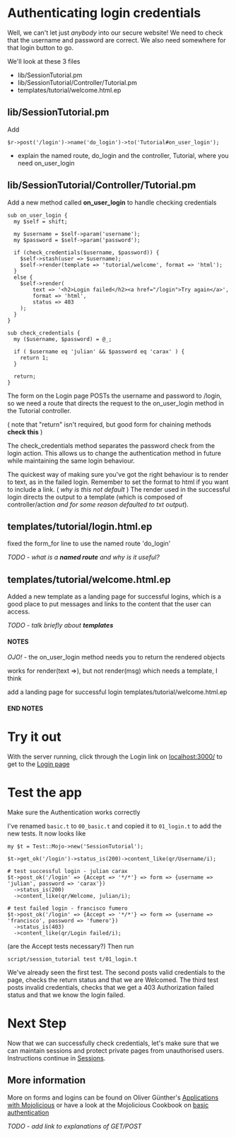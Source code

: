 # Authenticating login credentials

Well, we can't let just _anybody_ into our secure website!
We need to check that the username and password are correct.
We also need somewhere for that login button to go.

We'll look at these 3 files
* lib/SessionTutorial.pm
* lib/SessionTutorial/Controller/Tutorial.pm
* templates/tutorial/welcome.html.ep

## lib/SessionTutorial.pm
Add
```
$r->post('/login')->name('do_login')->to('Tutorial#on_user_login');
```
* explain the named route, do_login and the controller, Tutorial, where you need on_user_login

## lib/SessionTutorial/Controller/Tutorial.pm
Add a new method called **on_user_login** to handle checking credentials
```
sub on_user_login {
  my $self = shift;

  my $username = $self->param('username');
  my $password = $self->param('password');

  if (check_credentials($username, $password)) {
    $self->stash(user => $username);
    $self->render(template => 'tutorial/welcome', format => 'html');
  } 
  else {
    $self->render(
        text => '<h2>Login failed</h2><a href="/login">Try again</a>',
        format => 'html',
        status => 403
    );
  }
}

sub check_credentials {
  my ($username, $password) = @_;

  if ( $username eq 'julian' && $password eq 'carax' ) {
    return 1;
  }

  return;
}
```

The form on the Login page POSTs the username and password to /login,
so we need a route that directs the request to the on_user_login method
in the Tutorial controller.

( note that "return" isn't required, but good form for chaining methods **check this** )

The check_credentials method separates the password check from the login action.
This allows us to change the authentication method in future 
while maintaining the same login behaviour.

The quickest way of making sure you've got the right behaviour is to render to text, 
as in the failed login.  Remember to set the format to html if you want to include a link.
( _why is this not default_ )
The render used in the successful login directs the output to a template
(which is composed of controller/action _and for some reason defaulted to txt output_).

## templates/tutorial/login.html.ep
fixed the form_for line to use the named route 'do_login'

_TODO - what is a **named route** and why is it useful?_

## templates/tutorial/welcome.html.ep
Added a new template as a landing page for successful logins,
which is a good place to put messages and links to the content 
that the user can access.

_TODO - talk briefly about **templates**_

#### NOTES ####

*OJO!* - the on_user_login method needs you to return the rendered objects

works for render(text =>), but not render(msg) which needs a template, I think

add a landing page for successful login
	templates/tutorial/welcome.html.ep

#### END NOTES ####

# Try it out
With the server running,
click through the Login link on [localhost:3000/](http://localhost:3000/)
to get to the [Login page](http://localhost:3000/login)

# Test the app

Make sure the Authentication works correctly

I've renamed `basic.t` to `00_basic.t` and copied it to `01_login.t` to add the
new tests.  It now looks like
```
my $t = Test::Mojo->new('SessionTutorial');

$t->get_ok('/login')->status_is(200)->content_like(qr/Username/i);

# test successful login - julian carax
$t->post_ok('/login' => {Accept => '*/*'} => form => {username => 'julian', password => 'carax'})
  ->status_is(200)
  ->content_like(qr/Welcome, julian/i);

# test failed login - francisco fumero
$t->post_ok('/login' => {Accept => '*/*'} => form => {username => 'francisco', password => 'fumero'})
  ->status_is(403)
  ->content_like(qr/Login failed/i);
```
(are the Accept tests necessary?)  Then run
```
script/session_tutorial test t/01_login.t
```
We've already seen the first test.  The second posts valid credentials to the page,
checks the return status and that we are Welcomed.  The third test posts invalid
credentials, checks that we get a 403 Authorization failed status and that
we know the login failed.

# Next Step

Now that we can successfully check credentials, let's make sure that we can maintain sessions
and protect private pages from unauthorised users.  Instructions continue in [Sessions](Sessions.md).

## More information

More on forms and logins can be found on Oliver G&uuml;nther's
[Applications with Mojolicious](http://oliverguenther.de/2014/04/applications-with-mojolicious-part-three-forms-and-login/ 'Forms, Logins')
or have a look at the Mojolicious Cookbook on
[basic authentication](http://localhost:3000/perldoc/Mojolicious/Guides/Cookbook#Basic-authentication1)

_TODO - add link to explanations of GET/POST_
